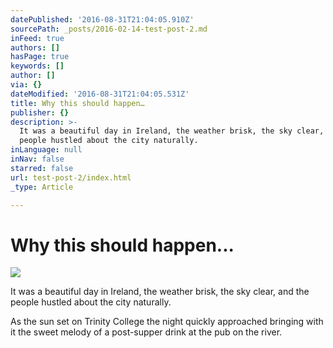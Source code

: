 ```yaml
---
datePublished: '2016-08-31T21:04:05.910Z'
sourcePath: _posts/2016-02-14-test-post-2.md
inFeed: true
authors: []
hasPage: true
keywords: []
author: []
via: {}
dateModified: '2016-08-31T21:04:05.531Z'
title: Why this should happen…
publisher: {}
description: >-
  It was a beautiful day in Ireland, the weather brisk, the sky clear, and the
  people hustled about the city naturally.
inLanguage: null
inNav: false
starred: false
url: test-post-2/index.html
_type: Article

---
```

# Why this should happen...
![](https://s3-us-west-2.amazonaws.com/the-grid-img/p/92889e141bd801260bfb6fcc5c5194e3ec71dfb3.jpg)

It was a beautiful day in Ireland, the weather brisk, the sky clear, and the people hustled about the city naturally.

As the sun set on Trinity College the night quickly approached bringing with it the sweet melody of a post-supper drink at the pub on the river.